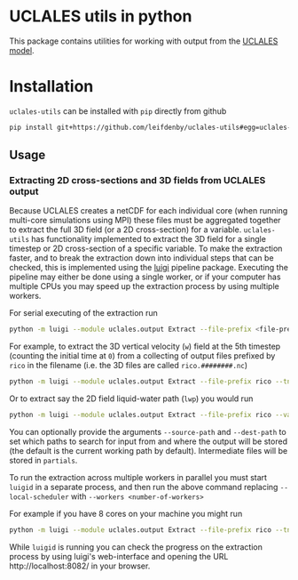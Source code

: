 # UCLALES utils in python

This package contains utilities for working with output from the [UCLALES
model](https://github.com/uclales/uclales).

# Installation

`uclales-utils` can be installed with `pip` directly from github

```bash
pip install git+https://github.com/leifdenby/uclales-utils#egg=uclales-utils
```

## Usage

### Extracting 2D cross-sections and 3D fields from UCLALES output

Because UCLALES creates a netCDF for each individual core (when running
multi-core simulations using MPI) these files must be aggregated together to
extract the full 3D field (or a 2D cross-section) for a variable.
`uclales-utils` has functionality implemented to extract the 3D field for a
single timestep or 2D cross-section of a specific variable. To make the
extraction faster, and to break the extraction down into individual steps that
can be checked, this is implemented using the
[luigi](https://github.com/spotify/luigi) pipeline package. Executing the
pipeline may either be done using a single worker, or if your computer has
multiple CPUs you may speed up the extraction process by using multiple
workers.

For serial executing of the extraction run

```bash
python -m luigi --module uclales.output Extract --file-prefix <file-prefix> --var-name <variable> [--tn <timestep>] [--orientation <cross-section-orientation>] --local-scheduler
```

For example, to extract the 3D vertical velocity (`w`) field at the 5th timestep
(counting the initial time at `0`) from a collecting of output files prefixed
by `rico` in the filename (i.e. the 3D files are called `rico.########.nc`)

```bash
python -m luigi --module uclales.output Extract --file-prefix rico --tn 5 --var-name w --local-scheduler
```

Or to extract say the 2D field liquid-water path (`lwp`) you would run

```bash
python -m luigi --module uclales.output Extract --file-prefix rico --var-name lwp --orientation xy --local-scheduler
```

You can optionally provide the arguments `--source-path` and `--dest-path` to
set which paths to search for input from and where the output will be stored
(the default is the current working path by default). Intermediate files will
be stored in `partials`.

To run the extraction across multiple workers in parallel you must start
`luigid` in a separate process, and then run the above command replacing
`--local-scheduler` with `--workers <number-of-workers>`

For example if you have 8 cores on your machine you might run

```bash
python -m luigi --module uclales.output Extract --file-prefix rico --tn 5 --var-name w --workers 8
```

While `luigid` is running you can check the progress on the extraction process
by using luigi's web-interface and opening the URL http://localhost:8082/ in your
browser.
